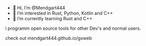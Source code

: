 - 👋 Hi, I’m @Mendgart444
- 👀 I’m interested in Rust, Python, Kotlin and C++
- 🌱 I’m currently learning Rust and C++

<!---
Mendgart444/Mendgart444 is a ✨ special ✨ repository because its `README.md` (this file) appears on your GitHub profile.
You can click the Preview link to take a look at your changes.
--->

i programm open source tools for other Dev's and normal users. 


check out mendgart444.github.io/gxweb
